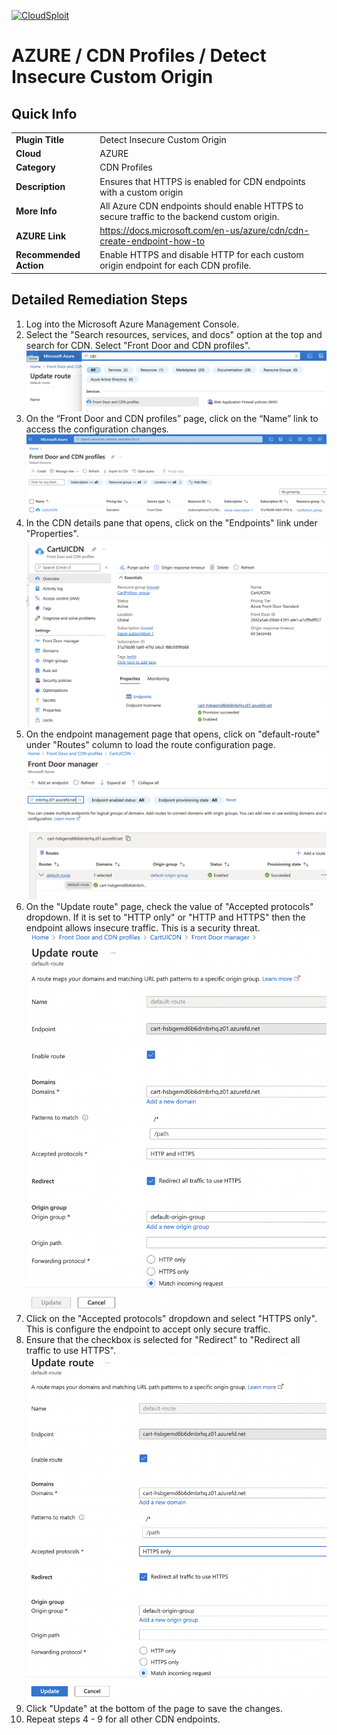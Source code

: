 [![CloudSploit](https://cloudsploit.com/img/logo-new-big-text-100.png "CloudSploit")](https://cloudsploit.com)

# AZURE / CDN Profiles / Detect Insecure Custom Origin

## Quick Info

| | |
|-|-|
| **Plugin Title** | Detect Insecure Custom Origin |
| **Cloud** | AZURE |
| **Category** | CDN Profiles |
| **Description** | Ensures that HTTPS is enabled for CDN endpoints with a custom origin |
| **More Info** | All Azure CDN endpoints should enable HTTPS to secure traffic to the backend custom origin. |
| **AZURE Link** | https://docs.microsoft.com/en-us/azure/cdn/cdn-create-endpoint-how-to |
| **Recommended Action** | Enable HTTPS and disable HTTP for each custom origin endpoint for each CDN profile. |

## Detailed Remediation Steps
1. Log into the Microsoft Azure Management Console.
2. Select the "Search resources, services, and docs" option at the top and search for CDN. Select "Front Door and CDN profiles".</br> <img src="/resources/azure/cdnprofiles/detect-insecure-custom-origin/step2.png"/>
3. On the “Front Door and CDN profiles” page, click on the “Name” link to access the configuration changes.</br> <img src="/resources/azure/cdnprofiles/detect-insecure-custom-origin/step3.png"/>
4. In the CDN details pane that opens, click on the "Endpoints" link under "Properties".</br> <img src="/resources/azure/cdnprofiles/detect-insecure-custom-origin/step4.png"/>
5. On the endpoint management page that opens, click on "default-route" under "Routes" column to load the route configuration page.</br> <img src="/resources/azure/cdnprofiles/detect-insecure-custom-origin/step5.png"/>
6. On the "Update route" page, check the value of "Accepted protocols" dropdown. If it is set to "HTTP only" or "HTTP and HTTPS" then the endpoint allows insecure traffic. This is a security threat.</br> <img src="/resources/azure/cdnprofiles/detect-insecure-custom-origin/step6.png"/>
7. Click on the "Accepted protocols" dropdown and select "HTTPS only". This is configure the endpoint to accept only secure traffic.
8. Ensure that the checkbox is selected for "Redirect" to "Redirect all traffic to use HTTPS".</br> <img src="/resources/azure/cdnprofiles/detect-insecure-custom-origin/step7.png"/>
9. Click "Update" at the bottom of the page to save the changes.
10. Repeat steps 4 - 9 for all other CDN endpoints.


